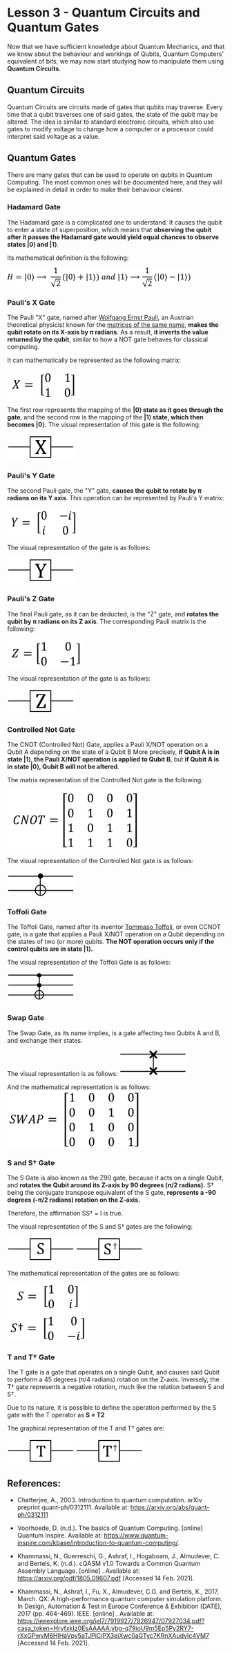 <h1 class="centered">Lesson 3 - Quantum Circuits and Quantum Gates</h1>

Now that we have sufficient knowledge about Quantum Mechanics, and that we know about the behaviour and workings of
Qubits, Quantum Computers' equivalent of bits, we may now start studying how to manipulate them using **Quantum Circuits.**

## Quantum Circuits

Quantum Circuits are circuits made of gates that qubits may traverse. Every time that a qubit traverses one of said
gates, the state of the qubit may be altered. The idea is similar to standard electronic circuits, which also
use gates to modify voltage to change how a computer or a processor could interpret said voltage as a value.

## Quantum Gates

There are many gates that can be used to operate on qubits in Quantum Computing. The most common ones will be
documented here, and they will be explained in detail in order to make their behaviour clearer.

<h3 class="h3-subheader">Hadamard Gate</h3>

The Hadamard gate is a complicated one to understand. It causes the qubit to enter a state of superposition, 
which means that **observing the qubit after it passes the Hadamard gate would yield equal chances to observe states |0⟩ and |1⟩**.

Its mathematical definition is the following:

<img class="img-block centered" src="img/lesson03/hadamard-math.png">

<h3 class="h3-subheader">Pauli's X Gate</h3>

The Pauli "X" gate, named after [Wolfgang Ernst Pauli][w-pauli], an Austrian theoretical physicist known for the [matrices of the same name][pauli-matrices], **makes the qubit rotate on its X-axis by π radians**. As a result, **it inverts the value returned by the qubit**, similar to how a NOT gate behaves for classical computing.

It can mathematically be represented as the following matrix:

<img class="img-block centered" src="img/lesson03/pauli-x.png">

The first row represents the mapping of the **|0⟩ state as it goes through the gate**, and the second row is
the mapping of the **|1⟩ state, which then becomes |0⟩.** The visual representation of this gate is the following:

<img class="img-block centered" src="img/lesson03/pauli-x-gate.png">

<h3 class="h3-subheader">Pauli's Y Gate</h3>

The second Pauli gate, the "Y" gate, **causes the qubit to rotate by π radians on its Y axis**. This operation can be represented by Pauli's Y matrix:

<img class="img-block centered" src="img/lesson03/pauli-y.png">

The visual representation of the gate is as follows:

<img class="img-block centered" src="img/lesson03/pauli-y-gate.png">

<h3 class="h3-subheader">Pauli's Z Gate</h3>

The final Pauli gate, as it can be deducted, is the "Z" gate, and **rotates the qubit by π radians on its Z axis**. The corresponding Pauli matrix is the following:

<img class="img-block centered" src="img/lesson03/pauli-z.png">

The visual representation of the gate is as follows:

<img class="img-block centered" src="img/lesson03/pauli-z-gate.png">

<h3 class="h3-subheader">Controlled Not Gate</h3>

The CNOT (Controlled Not) Gate, applies a Pauli X/NOT operation on a Qubit A depending on the state of a Qubit B More precisely, **if Qubit A is in state |1⟩, the Pauli X/NOT operation is applied to Qubit B**, but **if Qubit A is in state |0⟩, Qubit B will not be altered**.

The matrix representation of the Controlled Not gate is the following:

<img class="img-block centered" src="img/lesson03/cnot-math.png">

The visual representation of the Controlled Not gate is as follows:

<img class="img-block centered" src="img/lesson03/cnot-gate.png">

<h3 class="h3-subheader">Toffoli Gate</h3>

The Toffoli Gate, named after its inventor [Tommaso Toffoli][toffoli-page], or even CCNOT gate, is a gate that applies a Pauli X/NOT operation on a Qubit depending on the states of two (or more) qubits. **The NOT operation occurs only if the control qubits are in state |1⟩.**

The visual representation of the Toffoli Gate is as follows:

<img class="img-block centered" src="img/lesson03/toffoli-gate.png">

<h3 class="h3-subheader">Swap Gate</h3>

The Swap Gate, as its name implies, is a gate affecting two Qubits A and B, and exchange their states.

The visual representation is as follows:
<img class="img-block centered" src="img/lesson03/swap-gate.png">

And the mathematical representation is as follows:
<img class="img-block centered" src="img/lesson03/swap-math.png">

<h3 class="h3-subheader">S and S<span class="math-formula math-exponent">†</span> Gate</h3>

The S Gate is also known as the Z90 gate, because it acts on a single Qubit, and **rotates the Qubit around its Z-axis by 90 degrees (π/2 radians).** S<span class="math-formula math-exponent">†</span> being the conjugate transpose equivalent of the S gate, **represents a -90 degrees (-π/2 radians) rotation on the Z-axis.**

Therefore, the affirmation <span class="math-formula">SS<span class="math-formula math-exponent">†</span> = I</span> is true.

The visual representation of the S and S<span class="math-formula math-exponent">†</span> gates are the following:

<img class="img-block centered" src="img/lesson03/s-gate.png">
<img class="img-block centered" src="img/lesson03/s-dagger-gate.png">

The mathematical representation of the gates are as follows:

<img class="img-block centered" src="img/lesson03/s-gate-math.png">

<h3 class="h3-subheader">T and T<span class="math-formula math-exponent">†</span> Gate</h3>

The T gate is a gate that operates on a single Qubit, and causes said Qubit to perform a 45 degrees (π/4 radians) rotation on the Z-axis. Inversely, the T<span class="math-formula math-exponent">†</span> gate represents a negative rotation, much like the relation between S and S<span class="math-formula math-exponent">†</span>.

Due to its nature, it is possible to define the operation performed by the S gate with the T operator as **S = T<span class="math-formula math-exponent">2</span>**

The graphical representation of the T and T<span class="math-formula math-exponent">†</span> gates are:

<img class="img-block centered" src="img/lesson03/t-gate.png">
<img class="img-block centered" src="img/lesson03/t-dagger-gate.png">

## References:

- Chatterjee, A., 2003. Introduction to quantum computation. arXiv preprint quant-ph/0312111. Available at: https://arxiv.org/abs/quant-ph/0312111

- Voorhoede, D. (n.d.). The basics of Quantum Computing. \[online\] Quantum Inspire. Available at: https://www.quantum-inspire.com/kbase/introduction-to-quantum-computing/.

- Khammassi, N., Guerreschi, G., Ashraf, I., Hogaboam, J., Almudever, C. and Bertels, K. (n.d.). cQASM v1.0 Towards a Common Quantum Assembly Language. \[online\] . Available at: https://arxiv.org/pdf/1805.09607.pdf [Accessed 14 Feb. 2021].

- Khammassi, N., Ashraf, I., Fu, X., Almudever, C.G. and Bertels, K., 2017, March. QX: A high-performance quantum computer simulation platform. In Design, Automation & Test in Europe Conference & Exhibition (DATE), 2017 (pp. 464-469). IEEE. \[online\] . Available at: https://ieeexplore.ieee.org/iel7/7919927/7926947/07927034.pdf?casa_token=HryfxkIz0EsAAAAA:ybg-q79ioU9m5Ep5Py2RY7-rXxGPwyM6HlHaVpy5aTJPiCiPX3eiXwc0aGTyc7KRnXAudvIc4VM7 [Accessed 14 Feb. 2021].

[w-pauli]: https://en.wikipedia.org/wiki/Wolfgang_Pauli
[pauli-matrices]: https://en.wikipedia.org/wiki/Pauli_matrices
[toffoli-page]: https://en.wikipedia.org/wiki/Tommaso_Toffoli